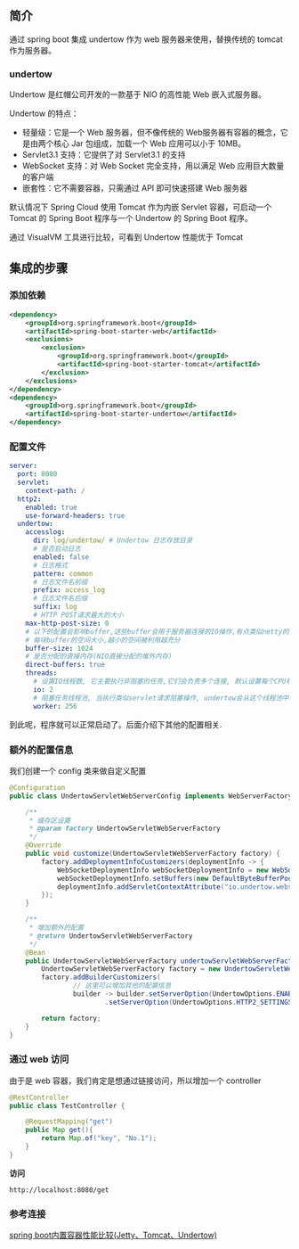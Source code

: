 ## 简介

通过 spring boot 集成 undertow 作为 web 服务器来使用，替换传统的 tomcat 作为服务器。

### undertow

Undertow 是红帽公司开发的一款基于 NIO 的高性能 Web 嵌入式服务器。

Undertow 的特点：
- 轻量级：它是一个 Web 服务器，但不像传统的 Web服务器有容器的概念，它是由两个核心 Jar 包组成，加载一个 Web 应用可以小于 10MB。
- Servlet3.1 支持：它提供了对 Servlet3.1 的支持
- WebSocket 支持：对 Web Socket 完全支持，用以满足 Web 应用巨大数量的客户端
- 嵌套性：它不需要容器，只需通过 API 即可快速搭建 Web 服务器

默认情况下 Spring Cloud 使用 Tomcat 作为内嵌 Servlet 容器，可启动一个 Tomcat 的 Spring Boot 程序与一个 Undertow 的 Spring Boot 程序。

通过 VisualVM 工具进行比较，可看到 Undertow 性能优于 Tomcat

## 集成的步骤

### 添加依赖

```xml
<dependency>
    <groupId>org.springframework.boot</groupId>
    <artifactId>spring-boot-starter-web</artifactId>
    <exclusions>
        <exclusion>
            <groupId>org.springframework.boot</groupId>
            <artifactId>spring-boot-starter-tomcat</artifactId>
        </exclusion>
    </exclusions>
</dependency>
<dependency>
    <groupId>org.springframework.boot</groupId>
    <artifactId>spring-boot-starter-undertow</artifactId>
</dependency>
```

### 配置文件

```yaml
server:
  port: 8080
  servlet:
    context-path: /
  http2:
    enabled: true
    use-forward-headers: true
  undertow:
    accesslog:
      dir: log/undertow/ # Undertow 日志存放目录
      # 是否启动日志
      enabled: false
      # 日志格式
      pattern: common
      # 日志文件名前缀
      prefix: access_log
      # 日志文件名后缀
      suffix: log
      # HTTP POST请求最大的大小
    max-http-post-size: 0
    # 以下的配置会影响buffer,这些buffer会用于服务器连接的IO操作,有点类似netty的池化内存管理
    # 每块buffer的空间大小,越小的空间被利用越充分
    buffer-size: 1024
    # 是否分配的直接内存(NIO直接分配的堆外内存)
    direct-buffers: true
    threads:
      # 设置IO线程数, 它主要执行非阻塞的任务,它们会负责多个连接, 默认设置每个CPU核心一个线程
      io: 2
      # 阻塞任务线程池, 当执行类似servlet请求阻塞操作, undertow会从这个线程池中取得线程,它的值设置取决于系统的负载
      worker: 256
```

到此呢，程序就可以正常启动了。后面介绍下其他的配置相关.

### 额外的配置信息

我们创建一个 config 类来做自定义配置

```java
@Configuration
public class UndertowServletWebServerConfig implements WebServerFactoryCustomizer<UndertowServletWebServerFactory> {

    /**
     * 缓存区设置
     * @param factory UndertowServletWebServerFactory
     */
    @Override
    public void customize(UndertowServletWebServerFactory factory) {
        factory.addDeploymentInfoCustomizers(deploymentInfo -> {
            WebSocketDeploymentInfo webSocketDeploymentInfo = new WebSocketDeploymentInfo();
            webSocketDeploymentInfo.setBuffers(new DefaultByteBufferPool(false, 1024));
            deploymentInfo.addServletContextAttribute("io.undertow.websockets.jsr.WebSocketDeploymentInfo", webSocketDeploymentInfo);
        });
    }

    /**
     * 增加额外的配置
     * @return UndertowServletWebServerFactory
     */
    @Bean
    public UndertowServletWebServerFactory undertowServletWebServerFactory() {
        UndertowServletWebServerFactory factory = new UndertowServletWebServerFactory();
        factory.addBuilderCustomizers(
                // 这里可以增加其他的配置信息
                builder -> builder.setServerOption(UndertowOptions.ENABLE_HTTP2, true)
                        .setServerOption(UndertowOptions.HTTP2_SETTINGS_ENABLE_PUSH, true));

        return factory;
    }
}
```


### 通过 web 访问

由于是 web 容器，我们肯定是想通过链接访问，所以增加一个 controller
```java
@RestController
public class TestController {

    @RequestMapping("get")
    public Map get(){
        return Map.of("key", "No.1");
    }
}
```

**访问**

```http request
http://localhost:8080/get
```


### 参考连接

[spring boot内置容器性能比较(Jetty、Tomcat、Undertow)](https://blog.csdn.net/syx1065001748/article/details/98883727)